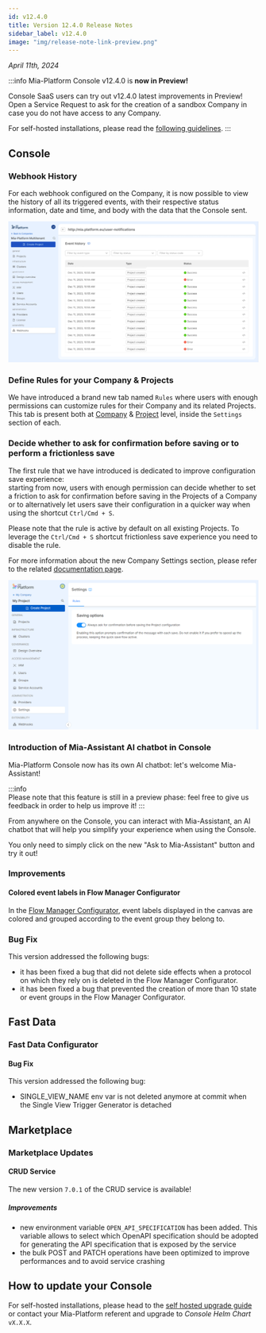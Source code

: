 ```yaml
---
id: v12.4.0
title: Version 12.4.0 Release Notes
sidebar_label: v12.4.0
image: "img/release-note-link-preview.png"
---
```


_April 11th, 2024_

:::info
Mia-Platform Console v12.4.0 is **now in Preview!**

Console SaaS users can try out v12.4.0 latest improvements in Preview! Open a Service Request to ask for the creation of a sandbox Company in case you do not have access to any Company.

For self-hosted installations, please read the [following guidelines](#how-to-update-your-console).
:::

## Console

### Webhook History

For each webhook configured on the Company, it is now possible to view the history of all its triggered events, with their respective status information, date and time, and body with the data that the Console sent.

![Webhook History](./img/webhook-history.png)

### Define Rules for your Company & Projects

We have introduced a brand new tab named `Rules` where users with enough permissions can customize rules for their Company and its related Projects. This tab is present both at [Company](/console/company-configuration/settings.md#rules) & [Project](/console/project-configuration/project-settings.md#rules) level, inside the `Settings` section of each.

### Decide whether to ask for confirmation before saving or to perform a frictionless save

The first rule that we have introduced is dedicated to improve configuration save experience:  
starting from now, users with enough permission can decide whether to set a friction to ask for confirmation before saving in the Projects of a Company or to alternatively let users save their configuration in a quicker way when using the shortcut `Ctrl/Cmd + S`.

Please note that the rule is active by default on all existing Projects. To leverage the `Ctrl/Cmd + S` shortcut frictionless save experience you need to disable the rule.

For more information about the new Company Settings section, please refer to the related [documentation page](/console/company-configuration/settings.md#rules).

![Company settings, Rules tab](./img/v12.4.0/saving-options-for-company.png)

### Introduction of Mia-Assistant AI chatbot in Console

Mia-Platform Console now has its own AI chatbot: let's welcome Mia-Assistant!

:::info  
Please note that this feature is still in a preview phase: feel free to give us feedback in order to help us improve it!
:::

From anywhere on the Console, you can interact with Mia-Assistant, an AI chatbot that will help you simplify your experience when using the Console.

You only need to simply click on the new "Ask to Mia-Assistant" button and try it out!

### Improvements

#### Colored event labels in Flow Manager Configurator

In the [Flow Manager Configurator](/development_suite/api-console/api-design/flow-manager-configurator/overview.md), event labels displayed in the canvas are colored and grouped according to the event group they belong to.

### Bug Fix

This version addressed the following bugs:

* it has been fixed a bug that did not delete side effects when a protocol on which they rely on is deleted in the Flow Manager Configurator.
* it has been fixed a bug that prevented the creation of more than 10 state or event groups in the Flow Manager Configurator.

## Fast Data

### Fast Data Configurator

#### Bug Fix

This version addressed the following bug:

* SINGLE_VIEW_NAME env var is not deleted anymore at commit when the Single View Trigger Generator is detached

## Marketplace

### Marketplace Updates

#### CRUD Service

The new version `7.0.1` of the CRUD service is available!

##### Improvements

* new environment variable `OPEN_API_SPECIFICATION` has been added. This variable allows to select which OpenAPI specification should be adopted for generating the API specification that is exposed by the service
* the bulk POST and PATCH operations have been optimized to improve performances and to avoid service crashing

## How to update your Console

For self-hosted installations, please head to the [self hosted upgrade guide](/infrastructure/self-hosted/installation-chart/100_how-to-upgrade.md#v12---version-upgrades) or contact your Mia-Platform referent and upgrade to _Console Helm Chart_ `vX.X.X`.
